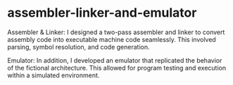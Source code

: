 # assembler-linker-and-emulator
Assembler & Linker: 
I designed a two-pass assembler and linker to convert assembly code into executable machine code seamlessly. This involved parsing, symbol resolution, and code generation.

Emulator: 
In addition, I developed an emulator that replicated the behavior of the fictional architecture. This allowed for program testing and execution within a simulated environment.
